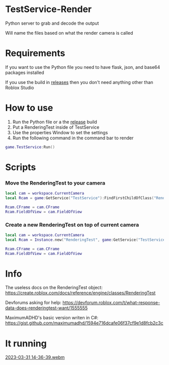 # TestService-Render
Python server to grab and decode the output

Will name the files based on what the render camera is called 

# Requirements
If you want to use the Python file you need to have flask, json, and base64 packages installed

If you use the build in [releases] then you don't need anything other than Roblox Studio

# How to use
1. Run the Python file or a the [release] build
2. Put a RenderingTest inside of TestService
3. Use the properties Window to set the settings
4. Run the following command in the command bar to render
```lua
game.TestService:Run()
```

# Scripts
### Move the RenderingTest to your camera
```lua
local cam = workspace.CurrentCamera
local Rcam = game:GetService("TestService"):FindFirstChildOfClass("RenderingTest")

Rcam.CFrame = cam.CFrame
Rcam.FieldOfView = cam.FieldOfView
```

### Create a new RenderingTest on top of current camera
```lua
local cam = workspace.CurrentCamera
local Rcam = Instance.new("RenderingTest", game:GetService("TestService"))

Rcam.CFrame = cam.CFrame
Rcam.FieldOfView = cam.FieldOfView
```

# Info
The useless docs on the RenderingTest object: https://create.roblox.com/docs/reference/engine/classes/RenderingTest

Devforums asking for help: https://devforum.roblox.com/t/what-response-data-does-renderingtest-want/1555555

MaximumADHD's basic version writen in C#: https://gist.github.com/maximumadhd/1594e716dcafe06f37cf9e1d8fcb2c3c

# It running
[2023-03-31 14-36-39.webm](https://user-images.githubusercontent.com/67937010/229203772-48c09ccc-c7a2-46cb-9c92-249fe0218a05.webm)


[release]: "https://github.com/Roblox-Thot/TestService-Render/releases/latest"
[releases]: "https://github.com/Roblox-Thot/TestService-Render/releases"